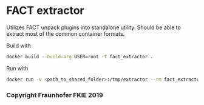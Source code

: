 # FACT extractor

Utilizes FACT unpack plugins into standalone utility.
Should be able to extract most of the common container formats.

Build with

```sh
docker build --build-arg USER=root -t fact_extractor .
```

Run with

```sh
docker run -v <path_to_shared_folder>:/tmp/extractor --rm fact_extractor
```

### Copyright Fraunhofer FKIE 2019
